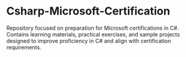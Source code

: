 # Csharp-Microsoft-Certification
 Repository focused on preparation for Microsoft certifications in C#. Contains learning materials, practical exercises, and sample projects designed to improve proficiency in C# and align with certification requirements.
